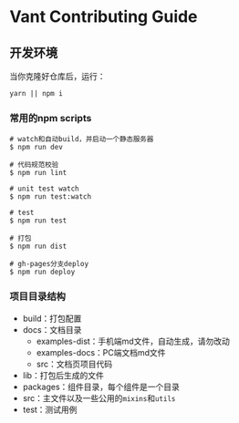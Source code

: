 # Vant Contributing Guide

## 开发环境

当你克隆好仓库后，运行：

```shell
yarn || npm i
```

### 常用的npm scripts

```shell
# watch和自动build，并启动一个静态服务器
$ npm run dev

# 代码规范校验
$ npm run lint

# unit test watch
$ npm run test:watch

# test
$ npm run test

# 打包
$ npm run dist

# gh-pages分支deploy
$ npm run deploy
```

### 项目目录结构

- build：打包配置
- docs：文档目录
  - examples-dist：手机端md文件，自动生成，请勿改动
  - examples-docs：PC端文档md文件
  - src：文档页项目代码
- lib：打包后生成的文件
- packages：组件目录，每个组件是一个目录
- src：主文件以及一些公用的`mixins`和`utils`
- test：测试用例
